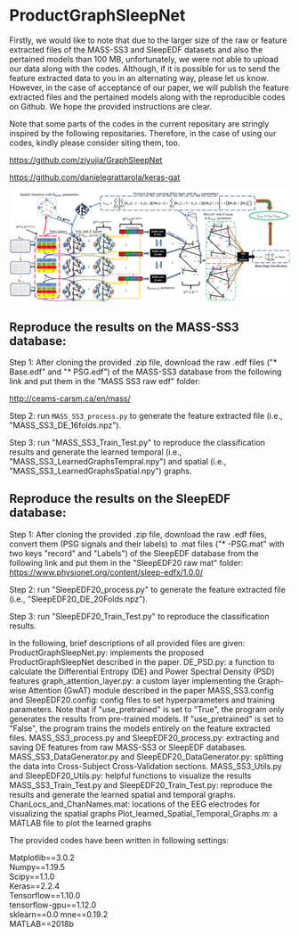 # ProductGraphSleepNet
Firstly, we would like to note that due to the larger size of the raw or feature extracted files of the MASS-SS3 and SleepEDF datasets and also the pertained models than 100 MB, unfortunately, we were not able to upload our data along with the codes. Although, if it is possible for us to send the feature extracted data to you in an alternating way, please let us know. However, in the case of acceptance of our paper, we will publish the feature extracted files and the pertained models along with the reproducible codes on Github. We hope the provided instructions are clear.

Note that some parts of the codes in the current repositary are stringly inspired by the following repositaries. Therefore, in the case of using our codes, kindly please consider siting them, too.

https://github.com/ziyujia/GraphSleepNet

https://github.com/danielegrattarola/keras-gat

![This is an image](AllNetwork.png)

## Reproduce the results on the MASS-SS3 database:

Step 1: After cloning the provided .zip file, download the raw .edf files ("* Base.edf" and "* PSG.edf") of the MASS-SS3 database from the following link and put them in the "MASS SS3 raw edf" folder:

http://ceams-carsm.ca/en/mass/

Step 2: run `MASS_SS3_process.py` to generate the feature extracted file (i.e., "MASS_SS3_DE_16folds.npz").

Step 3: run "MASS_SS3_Train_Test.py" to reproduce the classification results and generate the learned temporal (i.e., "MASS_SS3_LearnedGraphsTempral.npy") and spatial (i.e., "MASS_SS3_LearnedGraphsSpatial.npy") graphs.

## Reproduce the results on the SleepEDF database:

Step 1: After cloning the provided .zip file, download the raw .edf files, convert them (PSG signals and their labels) to .mat files ("* -PSG.mat" with two keys "record" and "Labels") of the SleepEDF database from the following link and put them in the "SleepEDF20 raw mat" folder:
https://www.physionet.org/content/sleep-edfx/1.0.0/

Step 2: run "SleepEDF20_process.py" to generate the feature extracted file (i.e., "SleepEDF20_DE_20Folds.npz").

Step 3: run "SleepEDF20_Train_Test.py" to reproduce the classification results.

In the following, brief descriptions of all provided files are given:
ProductGraphSleepNet.py: implements the proposed ProductGraphSleepNet described in the paper.
DE_PSD.py: a function to calculate the Differential Entropy (DE) and Power Spectral Density (PSD) features 
graph_attention_layer.py: a custom layer implementing the Graph-wise Attention (GwAT) module described in the paper
MASS_SS3.config and SleepEDF20.config: config files to set hyperparameters and training parameters. Note that if "use_pretrained" is set to "True", the program only generates the results from pre-trained models. If "use_pretrained" is set to "False", the program trains the models entirely on the feature extracted files.
MASS_SS3_process.py and SleepEDF20_process.py: extracting and saving DE features from raw MASS-SS3 or SleepEDF databases.
MASS_SS3_DataGenerator.py and SleepEDF20_DataGenerator.py: splitting the data into Cross-Subject Cross-Validation sections.
MASS_SS3_Utils.py and SleepEDF20_Utils.py: helpful functions to visualize the results
MASS_SS3_Train_Test.py and SleepEDF20_Train_Test.py: reproduce the results and generate the learned spatial and temporal graphs.
ChanLocs_and_ChanNames.mat: locations of the EEG electrodes for visualizing the spatial graphs
Plot_learned_Spatial_Temporal_Graphs.m: a MATLAB file to plot the learned graphs

The provided codes have been written in following settings:

Matplotlib==3.0.2       
Numpy==1.19.5      
Scipy==1.1.0       
Keras==2.2.4       
Tensorflow==1.10.0      
tensorflow-gpu==1.12.0      
sklearn==0.0
mne==0.19.2               
MATLAB==2018b


